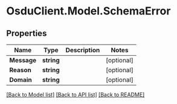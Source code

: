 # OsduClient.Model.SchemaError
## Properties

Name | Type | Description | Notes
------------ | ------------- | ------------- | -------------
**Message** | **string** |  | [optional] 
**Reason** | **string** |  | [optional] 
**Domain** | **string** |  | [optional] 

[[Back to Model list]](../README.md#documentation-for-models) [[Back to API list]](../README.md#documentation-for-api-endpoints) [[Back to README]](../README.md)

